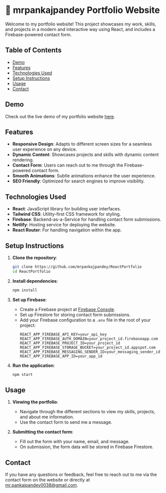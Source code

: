 # 👋 mrpankajpandey Portfolio Website


Welcome to my portfolio website! This project showcases my work, skills, and projects in a modern and interactive way using React, and includes a Firebase-powered contact form.
## Table of Contents

- [Demo](#demo)
- [Features](#features)
- [Technologies Used](#technologies-used)
- [Setup Instructions](#setup-instructions)
- [Usage](#usage)
- [Contact](#contact)
## Demo

Check out the live demo of my portfolio website [here](https://mrpankajpandey.netlify.app).
## Features

- **Responsive Design**: Adapts to different screen sizes for a seamless user experience on any device.
- **Dynamic Content**: Showcases projects and skills with dynamic content rendering.
- **Contact Form**: Users can reach out to me through the Firebase-powered contact form.
- **Smooth Animations**: Subtle animations enhance the user experience.
- **SEO Friendly**: Optimized for search engines to improve visibility.

## Technologies Used

- **React**: JavaScript library for building user interfaces.
- **Tailwind CSS**: Utility-first CSS framework for styling.
- **Firebase**: Backend-as-a-Service for handling contact form submissions.
- **Netlify**: Hosting service for deploying the website.
- **React Router**: For handling navigation within the app.

## Setup Instructions

1. **Clone the repository**:
    ```bash
    git clone https://github.com/mrpankajpandey/ReactPortfolio
    cd ReactPortfolio
    ```

2. **Install dependencies**:
    ```bash
    npm install
    ```

3. **Set up Firebase**:
    - Create a Firebase project at [Firebase Console](https://console.firebase.google.com/).
    - Set up Firestore for storing contact form submissions.
    - Add your Firebase configuration to a `.env` file in the root of your project:
      ```env
      REACT_APP_FIREBASE_API_KEY=your_api_key
      REACT_APP_FIREBASE_AUTH_DOMAIN=your_project_id.firebaseapp.com
      REACT_APP_FIREBASE_PROJECT_ID=your_project_id
      REACT_APP_FIREBASE_STORAGE_BUCKET=your_project_id.appspot.com
      REACT_APP_FIREBASE_MESSAGING_SENDER_ID=your_messaging_sender_id
      REACT_APP_FIREBASE_APP_ID=your_app_id
      ```

4. **Run the application**:
    ```bash
    npm start
    ```

## Usage

1. **Viewing the portfolio**:
   - Navigate through the different sections to view my skills, projects, and about me information.
   - Use the contact form to send me a message.

2. **Submitting the contact form**:
   - Fill out the form with your name, email, and message.
   - On submission, the form data will be stored in Firebase Firestore.

## Contact

If you have any questions or feedback, feel free to reach out to me via the contact form on the website or directly at [mr.pankajpandey0038@gmail.com](mailto:mr.pankajpandey0038@gmail.com).
